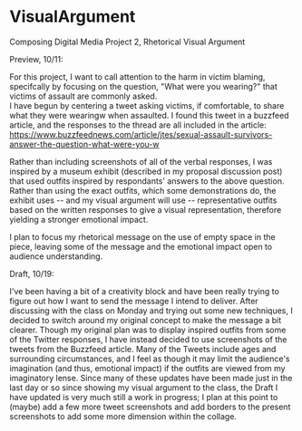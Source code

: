 # VisualArgument
Composing Digital Media Project 2, Rhetorical Visual Argument


Preview, 10/11: 

For this project, I want to call attention to the harm in victim blaming, specifcally by focusing on the question, "What were you wearing?" that victims of assault are commonly asked.  
I have begun by centering a tweet asking victims, if comfortable, to share what they were wearingw when assaulted.  I found this tweet in a buzzfeed article, and the responses to the thread are all included in the article: https://www.buzzfeednews.com/article/jtes/sexual-assault-survivors-answer-the-question-what-were-you-w 

Rather than including screenshots of all of the verbal responses, I was inspired by a museum exhibit (described in my proposal discussion post) that used outfits inspired by respondants' answers to the above question.  Rather  than using the exact outfits, which some demonstrations do, the exhibit uses -- and my visual argument will use -- representative outfits based on the written responses to give a visual representation, therefore yielding a stronger emotional impact. 

I plan to focus my rhetorical message on the use of empty space in the piece, leaving some of the message and the emotional impact open to audience understanding. 



Draft, 10/19: 

I've been having a bit of a creativity block and have been really trying to figure out how I want to send the message I intend to deliver.  After discussing with the class on Monday and trying out some new techniques, I decided to switch around my original concept to make the message a bit clearer.  Though my original plan was to display inspired outfits from some of the Twitter responses, I have instead decided to use screenshots of the tweets from the Buzzfeed article.  Many of the Tweets include ages and surrounding circumstances, and I feel as though it may limit the audience's imagination (and thus, emotional impact) if the outfits are viewed from my imaginatory lense.  Since many of these updates have been made just in the last day or so since showing my visual argument to the class, the Draft I have updated is very much still a work in progress; I plan at this point to (maybe) add a few more tweet screenshots and add borders to the present screenshots to add some more dimension within the collage.
